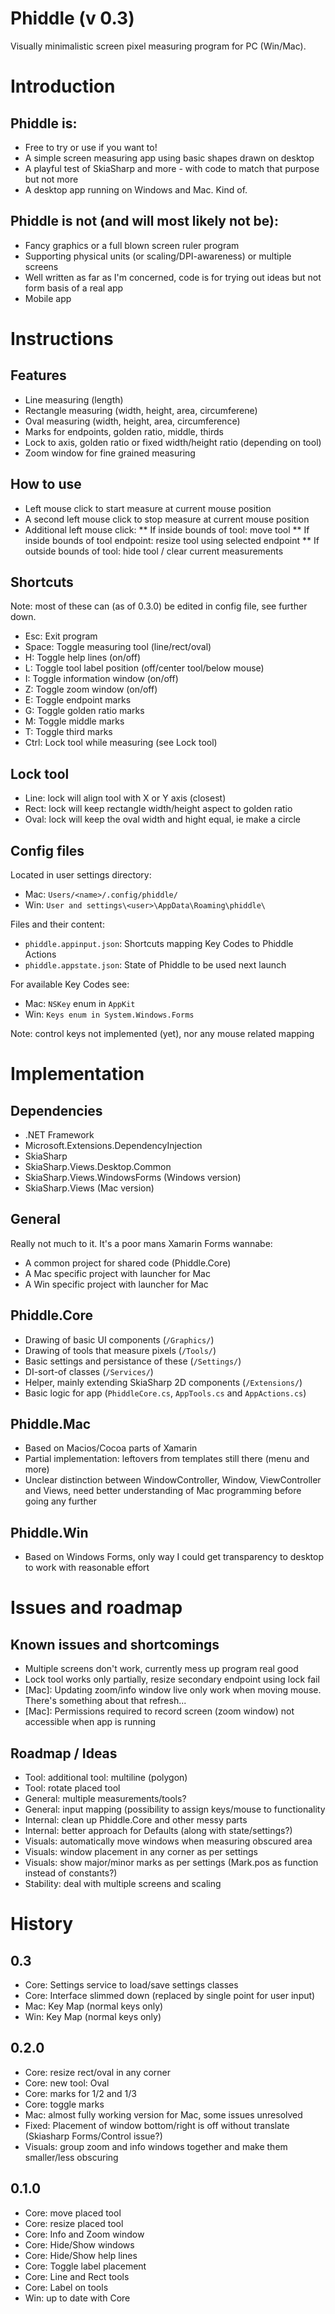 # Phiddle (v 0.3)
Visually minimalistic screen pixel measuring program for PC (Win/Mac).

# Introduction

## Phiddle is:
* Free to try or use if you want to!
* A simple screen measuring app using basic shapes drawn on desktop
* A playful test of SkiaSharp and more - with code to match that purpose but not more
* A desktop app running on Windows and Mac. Kind of.

## Phiddle is not (and will most likely not be):
* Fancy graphics or a full blown screen ruler program
* Supporting physical units (or scaling/DPI-awareness) or multiple screens 
* Well written as far as I'm concerned, code is for trying out ideas but not form basis of a real app
* Mobile app

# Instructions
## Features
* Line measuring (length)
* Rectangle measuring (width, height, area, circumferene)
* Oval measuring (width, height, area, circumference)
* Marks for endpoints, golden ratio, middle, thirds
* Lock to axis, golden ratio or fixed width/height ratio (depending on tool)
* Zoom window for fine grained measuring

## How to use
* Left mouse click to start measure at current mouse position
* A second left mouse click to stop measure at current mouse position
* Additional left mouse click:
** If inside bounds of tool: move tool
** If inside bounds of tool endpoint: resize tool using selected endpoint
** If outside bounds of tool: hide tool / clear current measurements 

## Shortcuts 
Note: most of these can (as of 0.3.0) be edited in config file, see further down.
* Esc: Exit program
* Space: Toggle measuring tool (line/rect/oval)
* H: Toggle help lines (on/off)
* L: Toggle tool label position (off/center tool/below mouse)
* I: Toggle information window (on/off)
* Z: Toggle zoom window (on/off)
* E: Toggle endpoint marks
* G: Toggle golden ratio marks
* M: Toggle middle marks
* T: Toggle third marks
* Ctrl: Lock tool while measuring (see Lock tool)

## Lock tool
* Line: lock will align tool with X or Y axis (closest)
* Rect: lock will keep rectangle width/height aspect to golden ratio
* Oval: lock will keep the oval width and hight equal, ie make a circle

## Config files
Located in user settings directory:
* Mac: `Users/<name>/.config/phiddle/`
* Win: `User and settings\<user>\AppData\Roaming\phiddle\`

Files and their content:
* `phiddle.appinput.json`: Shortcuts mapping Key Codes to Phiddle Actions
* `phiddle.appstate.json`: State of Phiddle to be used next launch

For available Key Codes see:
* Mac: `NSKey` enum in `AppKit`
* Win: `Keys enum in System.Windows.Forms`

Note: control keys not implemented (yet), nor any mouse related mapping

# Implementation
## Dependencies
* .NET Framework
* Microsoft.Extensions.DependencyInjection
* SkiaSharp
* SkiaSharp.Views.Desktop.Common
* SkiaSharp.Views.WindowsForms (Windows version)
* SkiaSharp.Views (Mac version)

## General
Really not much to it. It's a poor mans Xamarin Forms wannabe:
* A common project for shared code (Phiddle.Core)
* A Mac specific project with launcher for Mac
* A Win specific project with launcher for Mac

## Phiddle.Core
* Drawing of basic UI components (`/Graphics/`)
* Drawing of tools that measure pixels (`/Tools/`)
* Basic settings and persistance of these (`/Settings/`)
* DI-sort-of classes (`/Services/`)
* Helper, mainly extending SkiaSharp 2D components (`/Extensions/`)
* Basic logic for app (`PhiddleCore.cs`, `AppTools.cs` and `AppActions.cs`)

## Phiddle.Mac
* Based on Macios/Cocoa parts of Xamarin
* Partial implementation: leftovers from templates still there (menu and more)
* Unclear distinction between WindowController, Window, ViewController and Views, need better understanding of Mac programming before going any further

## Phiddle.Win
* Based on Windows Forms, only way I could get transparency to desktop to work with reasonable effort

# Issues and roadmap
## Known issues and shortcomings
* Multiple screens don't work, currently mess up program real good
* Lock tool works only partially, resize secondary endpoint using lock fail
* [Mac]: Updating zoom/info window live only work when moving mouse. There's something about that refresh...
* [Mac]: Permissions required to record screen (zoom window) not accessible when app is running

## Roadmap / Ideas
* Tool: additional tool: multiline (polygon) 
* Tool: rotate placed tool 
* General: multiple measurements/tools?
* General: input mapping (possibility to assign keys/mouse to functionality
* Internal: clean up Phiddle.Core and other messy parts
* Internal: better approach for Defaults (along with state/settings?)
* Visuals: automatically move windows when measuring obscured area
* Visuals: window placement in any corner as per settings
* Visuals: show major/minor marks as per settings (Mark.pos as function instead of constants?)
* Stability: deal with multiple screens and scaling 

# History
## 0.3
* Core: Settings service to load/save settings classes
* Core: Interface slimmed down (replaced by single point for user input)
* Mac: Key Map (normal keys only)
* Win: Key Map (normal keys only)

## 0.2.0
* Core: resize rect/oval in any corner
* Core: new tool: Oval
* Core: marks for 1/2 and 1/3
* Core: toggle marks
* Mac: almost fully working version for Mac, some issues unresolved
* Fixed: Placement of window bottom/right is off without translate (Skiasharp Forms/Control issue?)
* Visuals: group zoom and info windows together and make them smaller/less obscuring

## 0.1.0
* Core: move placed tool
* Core: resize placed tool
* Core: Info and Zoom window
* Core: Hide/Show windows
* Core: Hide/Show help lines
* Core: Toggle label placement
* Core: Line and Rect tools
* Core: Label on tools
* Win: up to date with Core
